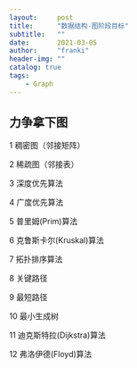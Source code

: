 ```yaml
---
layout:     post
title:      "数据结构-图阶段目标"
subtitle:   ""
date:       2021-03-05
author:     "franki"
header-img: ""
catalog: true
tags:
    - Graph
---
```


## 力争拿下图

1 稠密图（邻接矩阵）

2 稀疏图（邻接表）

3 深度优先算法

4 广度优先算法

5 普里姆(Prim)算法

6 克鲁斯卡尔(Kruskal)算法

7 拓扑排序算法

8 关键路径

9 最短路径

10 最小生成树

11 迪克斯特拉(Dijkstra)算法

12 弗洛伊德(Floyd)算法

